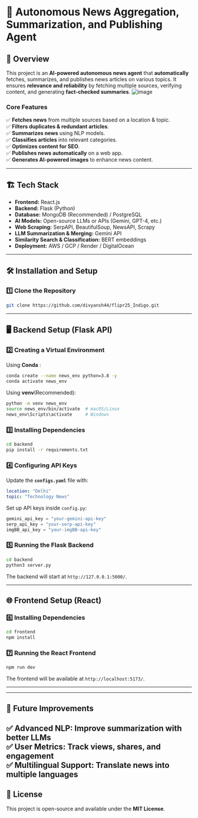 # 📰 Autonomous News Aggregation, Summarization, and Publishing Agent

## 🚀 Overview
This project is an **AI-powered autonomous news agent** that **automatically** fetches, summarizes, and publishes news articles on various topics. It ensures **relevance and reliability** by fetching multiple sources, verifying content, and generating **fact-checked summaries**.
![image](https://github.com/user-attachments/assets/07142275-33e9-4698-a167-2d59badd3fa1)

### **Core Features**
✅ **Fetches news** from multiple sources based on a location & topic.  
✅ **Filters duplicates & redundant articles**.  
✅ **Summarizes news** using NLP models.  
✅ **Classifies articles** into relevant categories.  
✅ **Optimizes content for SEO**.  
✅ **Publishes news automatically** on a web app.  
✅ **Generates AI-powered images** to enhance news content.  

---

## 🏗 Tech Stack
- **Frontend:** React.js
- **Backend:** Flask (Python)
- **Database:** MongoDB (Recommended) / PostgreSQL
- **AI Models:** Open-source LLMs or APIs (Gemini, GPT-4, etc.)
- **Web Scraping:** SerpAPI, BeautifulSoup, NewsAPI, Scrapy
- **LLM Summarization & Merging:** Gemini API
- **Similarity Search & Classification:** BERT embeddings
- **Deployment:** AWS / GCP / Render / DigitalOcean

---

## 🛠 Installation and Setup

### **1️⃣ Clone the Repository**
```bash
git clone https://github.com/divyansh44/flipr25_Indigo.git

```

---

## 🖥 Backend Setup (Flask API)
### **2️⃣ Creating a Virtual Environment**
Using **Conda** :
```bash
conda create --name news_env python=3.8 -y
conda activate news_env
```

Using **venv**(Recommended):
```bash
python -m venv news_env
source news_env/bin/activate  # macOS/Linux
news_env\Scripts\activate     # Windows
```

### **3️⃣ Installing Dependencies**
```bash
cd backend
pip install -r requirements.txt
```

### **4️⃣ Configuring API Keys**
Update the **`configs.yaml`** file with:
```yaml
location: "Delhi"
topic: "Technology News"

```
Set up API keys inside `config.py`:
```python
gemini_api_key = "your-gemini-api-key"
serp_api_key = "your-serp-api-key"
imgBB_api_key = "your-imgBB-api-key"


```

### **5️⃣ Running the Flask Backend**
```bash
cd backend
python3 server.py
```
The backend will start at `http://127.0.0.1:5000/`.

---

## 🌐 Frontend Setup (React)
### **6️⃣ Installing Dependencies**
```bash
cd frontend
npm install

```

### **7️⃣ Running the React Frontend**
```bash
npm run dev
```
The frontend will be available at `http://localhost:5173/`.

---




---
## 🎯 Future Improvements
✅ **Advanced NLP**: Improve summarization with better LLMs  
✅ **User Metrics**: Track views, shares, and engagement  
✅ **Multilingual Support**: Translate news into multiple languages   
---

## 📜 License
This project is open-source and available under the **MIT License**.

